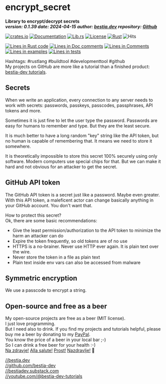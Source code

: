 [//]: # (auto_md_to_doc_comments segment start A)

# encrypt_secret

[//]: # (auto_cargo_toml_to_md start)

**Library to encrypt/decrypt secrets**  
***version: 0.1.39 date: 2024-04-15 author: [bestia.dev](https://bestia.dev) repository: [Github](https://github.com/automation-tasks-rs/encrypt_secret)***  

[//]: # (auto_cargo_toml_to_md end)

 [![crates.io](https://img.shields.io/crates/v/encrypt_secret.svg)](https://crates.io/crates/encrypt_secret)
 [![Documentation](https://docs.rs/encrypt_secret/badge.svg)](https://docs.rs/encrypt_secret/)
 [![Lib.rs](https://img.shields.io/badge/Lib.rs-rust-orange.svg)](https://lib.rs/crates/encrypt_secret/)
 [![License](https://img.shields.io/badge/license-MIT-blue.svg)](https://github.com/bestia-dev/encrypt_secret/blob/master/LICENSE)
 [![Rust](https://github.com/bestia-dev/encrypt_secret/workflows/RustAction/badge.svg)](https://github.com/bestia-dev/encrypt_secret/)
 ![Hits](https://bestia.dev/webpage_hit_counter/get_svg_image/1785154337.svg)

[//]: # (auto_lines_of_code start)
[![Lines in Rust code](https://img.shields.io/badge/Lines_in_Rust-68-green.svg)](https://github.com/automation-tasks-rs/encrypt_secret/)
[![Lines in Doc comments](https://img.shields.io/badge/Lines_in_Doc_comments-78-blue.svg)](https://github.com/automation-tasks-rs/encrypt_secret/)
[![Lines in Comments](https://img.shields.io/badge/Lines_in_comments-12-purple.svg)](https://github.com/automation-tasks-rs/encrypt_secret/)
[![Lines in examples](https://img.shields.io/badge/Lines_in_examples-0-yellow.svg)](https://github.com/automation-tasks-rs/encrypt_secret/)
[![Lines in tests](https://img.shields.io/badge/Lines_in_tests-72-orange.svg)](https://github.com/automation-tasks-rs/encrypt_secret/)

[//]: # (auto_lines_of_code end)

Hashtags: #rustlang #buildtool #developmenttool #github  
My projects on GitHub are more like a tutorial than a finished product: [bestia-dev tutorials](https://github.com/bestia-dev/tutorials_rust_wasm).

## Secrets

When we write an application, every connection to any server needs to work with secrets: passwords, passkeys, passcodes, passphrases, API tokens and more.

Sometimes it is just fine to let the user type the password. Passwords are easy for humans to remember and type. But they are the least secure.

It is much better to have a long random "key" string like the API token, but no human is capable of remembering that. It means we need to store it somewhere.

It is theoretically impossible to store this secret 100% securely using only software. Modern computers use special chips for that. But we can make it hard and not obvious for an attacker to get the secret.

## GitHub API token

The GitHub API token is a secret just like a password. Maybe even greater.  
With this API token, a maleficent actor can change basically anything in your GitHub account. You don't want that.

How to protect this secret?  
Ok, there are some basic recommendations:

- Give the least permission/authorization to the API token to minimize the harm an attacker can do
- Expire the token frequently, so old tokens are of no use
- HTTPS is a no-brainer. Never use HTTP ever again. It is plain text over the wire.
- Never store the token in a file as plain text
- Plain text inside env vars can also be accessed from malware

## Symmetric encryption

We use a passcode to encrypt a string.


## Open-source and free as a beer

My open-source projects are free as a beer (MIT license).  
I just love programming.  
But I need also to drink. If you find my projects and tutorials helpful, please buy me a beer by donating to my [PayPal](https://paypal.me/LucianoBestia).  
You know the price of a beer in your local bar ;-)  
So I can drink a free beer for your health :-)  
[Na zdravje!](https://translate.google.com/?hl=en&sl=sl&tl=en&text=Na%20zdravje&op=translate) [Alla salute!](https://dictionary.cambridge.org/dictionary/italian-english/alla-salute) [Prost!](https://dictionary.cambridge.org/dictionary/german-english/prost) [Nazdravlje!](https://matadornetwork.com/nights/how-to-say-cheers-in-50-languages/) 🍻

[//bestia.dev](https://bestia.dev)  
[//github.com/bestia-dev](https://github.com/bestia-dev)  
[//bestiadev.substack.com](https://bestiadev.substack.com)  
[//youtube.com/@bestia-dev-tutorials](https://youtube.com/@bestia-dev-tutorials)  

[//]: # (auto_md_to_doc_comments segment end A)
